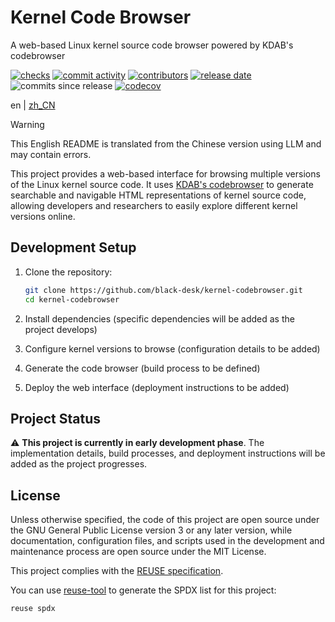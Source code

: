 <!--
SPDX-FileCopyrightText: 2025 Chen Linxuan <me@black-desk.cn>

SPDX-License-Identifier: MIT
-->

# Kernel Code Browser

A web-based Linux kernel source code browser powered by KDAB's codebrowser

[![checks][badge-shields-io-checks]][actions]
[![commit activity][badge-shields-io-commit-activity]][commits]
[![contributors][badge-shields-io-contributors]][contributors]
[![release date][badge-shields-io-release-date]][releases]
![commits since release][badge-shields-io-commits-since-release]
[![codecov][badge-shields-io-codecov]][codecov]

[badge-shields-io-checks]:
  https://img.shields.io/github/check-runs/black-desk/kernel-codebrowser/master

[actions]: https://github.com/black-desk/kernel-codebrowser/actions

[badge-shields-io-commit-activity]:
  https://img.shields.io/github/commit-activity/w/black-desk/kernel-codebrowser/master

[commits]: https://github.com/black-desk/kernel-codebrowser/commits/master

[badge-shields-io-contributors]:
  https://img.shields.io/github/contributors/black-desk/kernel-codebrowser

[contributors]: https://github.com/black-desk/kernel-codebrowser/graphs/contributors

[badge-shields-io-release-date]:
  https://img.shields.io/github/release-date/black-desk/kernel-codebrowser

[releases]: https://github.com/black-desk/kernel-codebrowser/releases

[badge-shields-io-commits-since-release]:
  https://img.shields.io/github/commits-since/black-desk/kernel-codebrowser/latest

[badge-shields-io-codecov]:
  https://codecov.io/github/black-desk/kernel-codebrowser/graph/badge.svg?token=6TSVGQ4L9X
[codecov]: https://codecov.io/github/black-desk/kernel-codebrowser

en | [zh_CN](README.zh_CN.md)

> [!WARNING]
>
> This English README is translated from the Chinese version using LLM and may
> contain errors.

This project provides a web-based interface for browsing multiple versions of the Linux kernel source code. It uses [KDAB's codebrowser](https://github.com/KDAB/codebrowser) to generate searchable and navigable HTML representations of kernel source code, allowing developers and researchers to easily explore different kernel versions online.

## Development Setup

1. Clone the repository:

   ```bash
   git clone https://github.com/black-desk/kernel-codebrowser.git
   cd kernel-codebrowser
   ```

2. Install dependencies (specific dependencies will be added as the project develops)

3. Configure kernel versions to browse (configuration details to be added)

4. Generate the code browser (build process to be defined)

5. Deploy the web interface (deployment instructions to be added)

## Project Status

⚠️ **This project is currently in early development phase**. The implementation details, build processes, and deployment instructions will be added as the project progresses.

## License

Unless otherwise specified, the code of this project are open source under the
GNU General Public License version 3 or any later version, while documentation,
configuration files, and scripts used in the development and maintenance process
are open source under the MIT License.

This project complies with the [REUSE specification].

You can use [reuse-tool](https://github.com/fsfe/reuse-tool) to generate the
SPDX list for this project:

```bash
reuse spdx
```

[REUSE specification]: https://reuse.software/spec-3.3/
